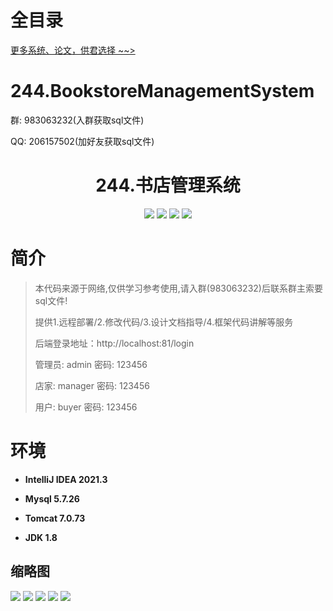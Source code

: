 # 全目录

[更多系统、论文，供君选择 ~~>](https://www.bitwise.net.cn)

# 244.BookstoreManagementSystem

<p>群: 983063232(入群获取sql文件)</p>
<p>QQ: 206157502(加好友获取sql文件)</p>

<p><h1 align="center">244.书店管理系统</h1></p>


<p align="center">
	<img src="https://img.shields.io/badge/jdk-1.8-orange.svg"/>
    <img src="https://img.shields.io/badge/springboot-5.x-lightgrey.svg"/>
    <img src="https://img.shields.io/badge/html-3.x-blue.svg"/>
    <img src="https://img.shields.io/badge/mybatis-5.x-yellow.svg"/>
</p>

# 简介

> 本代码来源于网络,仅供学习参考使用,请入群(983063232)后联系群主索要sql文件!
>
> 提供1.远程部署/2.修改代码/3.设计文档指导/4.框架代码讲解等服务
>
> 后端登录地址：http://localhost:81/login
>
> 管理员: admin   密码: 123456
> 
> 店家: manager   密码: 123456
> 
> 用户: buyer   密码: 123456
>

# 环境

- <b>IntelliJ IDEA 2021.3</b>

- <b>Mysql 5.7.26</b>

- <b>Tomcat 7.0.73</b>

- <b>JDK 1.8</b>




## 缩略图

![](https://bitwise.oss-cn-heyuan.aliyuncs.com/2024/9/10/71c03213-1ba4-45a0-82ce-621b95ef13b2.png)
![](https://bitwise.oss-cn-heyuan.aliyuncs.com/2024/9/10/ed96a5a8-f15b-4685-add9-46c046e079f0.png)
![](https://bitwise.oss-cn-heyuan.aliyuncs.com/2024/9/10/659cab64-8f93-40e9-bce4-ac8b0a5e20ce.png)
![](https://bitwise.oss-cn-heyuan.aliyuncs.com/2024/9/10/02e5608c-edb2-419b-91e4-a9a2adbbf10e.png)
![](https://bitwise.oss-cn-heyuan.aliyuncs.com/2024/9/10/367ff1a5-a7ff-4b40-8968-1e9ea6d00d67.png)





